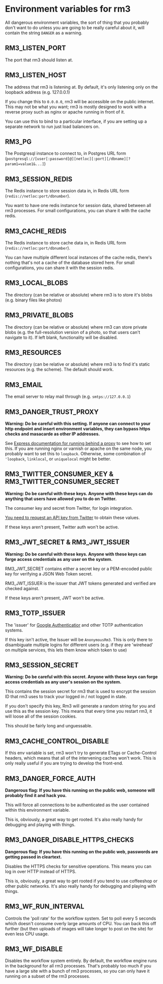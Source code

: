 Environment variables for rm3
=============================

All dangerous environment variables, the sort of thing that you probably don't want to do unless you are going to be really careful about it, will contain the string `DANGER` as a warning.

RM3_LISTEN_PORT
---------------

The port that rm3 should listen at.

RM3_LISTEN_HOST
---------------

The address that rm3 is listening at.  By default, it's only listening only on the loopback address (e.g. 127.0.0.1)

If you change this to `0.0.0.0`, rm3 will be accessible on the public internet.  This may not be what you want; rm3 is mostly designed to work with a reverse proxy such as nginx or apache running in front of it.

You can use this to bind to a particular interface, if you are setting up a separate network to run just load balancers on.

RM3_PG
------

The Postgresql instance to connect to, in Postgres URL form (`postgresql://[user[:password]@][netloc][:port][/dbname][?param1=value1&...]`)

RM3_SESSION_REDIS
-----------------

The Redis instance to store session data in, in Redis URL form (`redis://netloc:port/dbnumber`).

You want to have one redis instance for session data, shared between all rm3 processes.  For small configurations, you can share it with the cache redis.

RM3_CACHE_REDIS
-----------------

The Redis instance to store cache data in, in Redis URL form (`redis://netloc:port/dbnumber`).

You can have multiple different local instances of the cache redis, there's nothing that's not a cache of the database stored here.  For small configurations, you can share it with the session redis.

RM3_LOCAL_BLOBS
---------------

The directory (can be relative or absolute) where rm3 is to store it's blobs (e.g. binary files like photos)

RM3_PRIVATE_BLOBS
-----------------

The directory (can be relative or absolute) where rm3 can store private blobs (e.g. the full-resolution version of a photo, so that users can't navigate to it).  If left blank, functionality will be disabled.

RM3_RESOURCES
-------------

The directory (can be relative or absolute) where rm3 is to find it's static resources (e.g. the scheme).  The default should work.

RM3_EMAIL
---------

The email server to relay mail through (e.g. `smtps://127.0.0.1`)

RM3_DANGER_TRUST_PROXY
----------------------

**Warning: Do be careful with this setting.  If anyone can connect to your http endpoint and insert environment variables, they can bypass https checks and masacarde as other IP addresses.**

See [Express documentation for running behind a proxy](http://expressjs.com/en/guide/behind-proxies.html) to see how to set this.  If you are running nginx or varnish or apache on the same node, you probably want to set this to `loopback`.  Otherwise, some combination of `'loopback`, `linklocal`, or `uniquelocal` might be better.

RM3_TWITTER_CONSUMER_KEY & RM3_TWITTER_CONSUMER_SECRET
------------------------------------------------------

**Warning: Do be careful with these keys.  Anyone with these keys can do anything that users have allowed you to do on Twitter.**

The consumer key and secret from Twitter, for login integration.

[You need to request an API key from Twitter](https://apps.twitter.com/) to obtain these values.

If these keys aren't present, Twitter auth won't be active.

RM3_JWT_SECRET & RM3_JWT_ISSUER
-------------------------------

**Warning: Do be careful with these keys.  Anyone with these keys can forge access credentials as any user on the system.**

RM3_JWT_SECRET contains either a secret key or a PEM-encoded public key for verifying a JSON Web Token secret.

RM3_JWT_ISSUER is the issuer that JWT tokens generated and verified are checked against.

If these keys aren't present, JWT won't be active.

RM3_TOTP_ISSUER
---------------

The 'issuer' for [Google Authenticatior](https://github.com/google/google-authenticator/wiki/Key-Uri-Format) and other TOTP authentication systems.

If this key isn't active, the Issuer will be `AnonymousRm3`.  This is only there to disambiguate multiple logins for different users (e.g. if they are 'wirehead' on multiple services, this lets them know which token to use)

RM3_SESSION_SECRET
------------------

**Warning: Do be careful with this secret.  Anyone with these keys can forge access credentials as any user's session on the system.**

This contains the session secret for rm3 that is used to encrypt the session ID that rm3 uses to track your logged in / not logged in state.

If you don't specify this key, Rm3 will generate a random string for you and use this as the session key.  This means that every time you restart rm3, it will loose all of the session cookies.

This should be fairly long and unguessable.

RM3_CACHE_CONTROL_DISABLE
-------------------------

If this env variable is set, rm3 won't try to generate ETags or Cache-Control headers, which means that all of the intervening caches won't work.  This is only really useful if you are trying to develop the front-end.

RM3_DANGER_FORCE_AUTH
---------------------

**Dangerous flag: If you have this running on the public web, someone will probably find it and hack you.**

This will force all connections to be authenticated as the user contained within this environment variable.

This is, obviously, a great way to get rooted.  It's also really handy for debugging and playing with things.

RM3_DANGER_DISABLE_HTTPS_CHECKS
-------------------------------

**Dangerous flag: If you have this running on the public web, passwords are getting passed in cleartext.**

Disables the HTTPS checks for sensitive operations.  This means you can log in over HTTP instead of HTTPS.

This is, obviously, a great way to get rooted if you tend to use coffeeshop or other public networks.  It's also really handy for debugging and playing with things.

RM3_WF_RUN_INTERVAL
-------------------

Controls the 'poll rate' for the workflow system.  Set to poll every 5 seconds which doesn't consume overly large amounts of CPU.  You can back this off further (but then uploads of images will take longer to post on the site) for even less CPU usage.

RM3_WF_DISABLE
--------------

Disables the workflow system entirely.  By default, the workflow engine runs in the background for all rm3 processes.  That's probably too much if you have a large site with a bunch of rm3 processes, so you can only have it running on a subset of the rm3 processes.